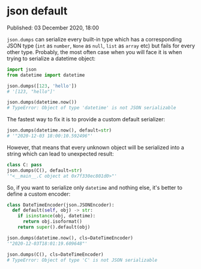 # json default

Published: 03 December 2020, 18:00

`json.dumps` can serialize every built-in type which has a corresponding JSON type (`int` as `number`, `None` as `null`, `list` as `array` etc) but fails for every other type. Probably, the most often case when you will face it is when trying to serialize a datetime object:

```python
import json
from datetime import datetime

json.dumps([123, 'hello'])
# '[123, "hello"]'

json.dumps(datetime.now())
# TypeError: Object of type 'datetime' is not JSON serializable
```

The fastest way to fix it is to provide a custom default serializer:

```python
json.dumps(datetime.now(), default=str)
# '"2020-12-03 18:00:10.592496"'
```

However, that means that every unknown object will be serialized into a string which can lead to unexpected result:

```python
class C: pass
json.dumps(C(), default=str)
'"<__main__.C object at 0x7f330ec801d0>"'
```

So, if you want to serialize only `datetime` and nothing else, it's better to define a custom encoder:

```python
class DateTimeEncoder(json.JSONEncoder):
  def default(self, obj) -> str:
    if isinstance(obj, datetime):
      return obj.isoformat()
    return super().default(obj)

json.dumps(datetime.now(), cls=DateTimeEncoder)
'"2020-12-03T18:01:19.609648"'

json.dumps(C(), cls=DateTimeEncoder)
# TypeError: Object of type 'C' is not JSON serializable
```
